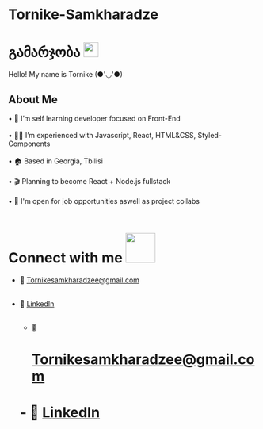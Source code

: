# Tornike-Samkharadze

# გამარჯობა <img src="https://raw.githubusercontent.com/MartinHeinz/MartinHeinz/master/wave.gif" width="30" height="30">

Hello! My name is Tornike (●'◡'●) 

## About Me

• 📖 I’m self learning developer focused on Front-End <br><br>
• 👨‍💻 I’m experienced with Javascript, React, HTML&CSS, Styled-Components <br><br>
• 🏠 Based in Georgia, Tbilisi <br><br>
• 🎬 Planning to become React + Node.js fullstack <br><br>
• 💬 I'm open for job opportunities aswell as project collabs <br><br>

# Connect with me <img src="https://raw.githubusercontent.com/ShahriarShafin/ShahriarShafin/main/Assets/handshake.gif" width="60" height="60">

- 📧 Tornikesamkharadzee@gmail.com <br> <br>
- 🔗 <a href="https://www.linkedin.com/in/tornike--samkharadze/" target="_blank">LinkedIn</a> <br><br>

  - 📧 <h1 style="border-bottom: none;">Tornikesamkharadzee@gmail.com</h1>
  <h1 style="border-bottom: none;">- 🔗 <a href="https://www.linkedin.com/in/tornike--samkharadze/" target="_blank">LinkedIn</a> </h1>
